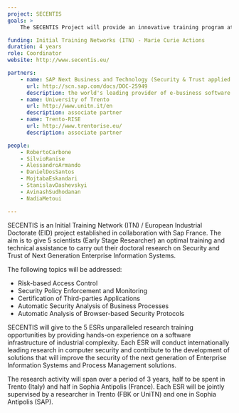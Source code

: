 ```yaml
---
project: SECENTIS
goals: >
    The SECENTIS Project will provide an innovative training program at the Doctoral level to educate a new generation of security experts capable to tackle the scientific and technical challenges raised by the combination of new technologies (e.g., cloud computing, mobile applications, and the Software-as-a-Service paradigm) and to manage the impact of these changes in industry.

funding: Initial Training Networks (ITN) - Marie Curie Actions
duration: 4 years
role: Coordinator
website: http://www.secentis.eu/

partners:
    - name: SAP Next Business and Technology (Security & Trust applied research department in Sophia-Antipolis)
      url: http://scn.sap.com/docs/DOC-25949
      description: the world's leading provider of e-business software solutions
    - name: University of Trento
      url: http://www.unitn.it/en
      description: associate partner
    - name: Trento-RISE
      url: http://www.trentorise.eu/
      description: associate partner

people:
    - RobertoCarbone
    - SilvioRanise
    - AlessandroArmando
    - DanielDosSantos
    - MojtabaEskandari
    - StanislavDashevskyi
    - AvinashSudhodanan
    - NadiaMetoui

---
```


SECENTIS is an Initial Training Network (ITN) / European Industrial Doctorate (EID) project established in collaboration with Sap France.
The aim is to give 5 scientists (Early Stage Researcher) an optimal training and technical assistance to carry out their doctoral research on Security and Trust of Next Generation Enterprise Information Systems.

The following topics will be addressed:
* Risk-based Access Control
* Security Policy Enforcement and Monitoring
* Certification of Third-parties Applications
* Automatic Security Analysis of Business Processes
* Automatic Analysis of Browser-based Security Protocols

SECENTIS will give to the 5 ESRs unparalleled research training opportunities by providing hands-on experience on a software infrastructure of industrial complexity. Each ESR will conduct internationally leading research in computer security and contribute to the development of solutions that will improve the security of the next generation of Enterprise Information Systems and Process Management solutions.

The research activity will span over a period of 3 years, half to be spent in Trento (Italy) and half in Sophia Antipolis (France). Each ESR will be jointly supervised by a researcher in Trento (FBK or UniTN) and one in Sophia Antipolis (SAP).
